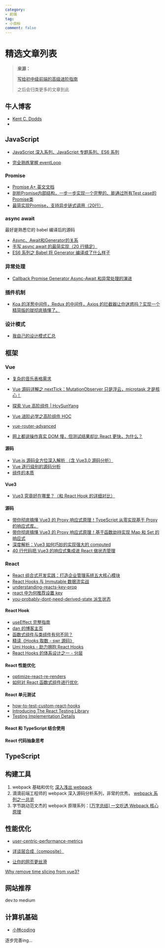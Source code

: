 ```yaml
---
category:
- 前端
tag:
- 小目标
comment: false
---
```


# 精选文章列表

> **来源：**
>
> [写给初中级前端的高级进阶指南](https://juejin.cn/post/6844904103504527374)
> 
> 之后会归类更多的文章到此

## 牛人博客

- [Kent C. Dodds](https://kentcdodds.com/)
- 

## JavaScript

- [JavaScript 深入系列、JavaScript 专题系列、ES6 系列](https://github.com/mqyqingfeng/Blog)

- [完全熟练掌握 eventLoop](https://jakearchibald.com/2015/tasks-microtasks-queues-and-schedules/)

### Promise

- [Promise A+ 英文文档](https://promisesaplus.com/)
- [剖析Promise内部结构，一步一步实现一个完整的、能通过所有Test case的Promise类 ](https://github.com/xieranmaya/blog/issues/3)
- [最简实现Promise，支持异步链式调用（20行）](https://juejin.cn/post/6844904094079926286)

### async await

最好是熟悉它的 babel 编译后的源码

- [Async、Await和Generator的关系](https://juejin.cn/post/7075612522870472735)
- [手写 async await 的最简实现（20 行搞定）](https://juejin.im/post/5e79e841f265da5726612b6e)
- [ES6 系列之 Babel 将 Generator 编译成了什么样子](https://github.com/mqyqingfeng/Blog/issues/102)

### 异常处理

- [Callback Promise Generator Async-Await 和异常处理的演进](https://juejin.cn/post/6844903462002491399)

### 插件机制

- [Koa 的洋葱中间件，Redux 的中间件，Axios 的拦截器让你迷惑吗？实现一个精简版的就彻底搞懂了。](https://juejin.cn/post/6844904039608500237)

### 设计模式

- [我自己的设计模式汇总](/category/设计模式/)

## 框架

### Vue

- [复杂的音乐表格需求](https://juejin.im/post/5d40fa605188255d2e32c929)

- [Vue 源码详解之 nextTick：MutationObserver 只是浮云，microtask 才是核心！](https://segmentfault.com/a/1190000008589736)

- [探索 Vue 高阶组件 | HcySunYang](https://segmentfault.com/p/1210000012743259/read)

- [Vue 进阶必学之高阶组件 HOC](https://juejin.im/post/5e8b5fa6f265da47ff7cc139)

- [vue-router-advanced](https://github.com/vuejs/vue-router/tree/dev/docs/zh/guide/advanced)

- [网上都说操作真实 DOM 慢，但测试结果却比 React 更快，为什么？](https://www.zhihu.com/question/31809713/answer/53544875)

#### 源码

- [Vue.js 源码全方位深入解析 （含 Vue3.0 源码分析）](https://coding.imooc.com/class/228.html)
- [Vue 逐行级别的源码分析](https://github.com/HcySunYang/vue-design)
- [组件的本质](http://hcysun.me/vue-design/zh/essence-of-comp.html#组件的产出是什么)

#### Vue3

- [Vue3 究竟好在哪里？（和 React Hook 的详细对比）](https://juejin.im/post/5e9ce011f265da47b8450c11)

#### 源码

- [带你彻底搞懂 Vue3 的 Proxy 响应式原理！TypeScript 从零实现基于 Proxy 的响应式库。](https://juejin.im/post/5e21196fe51d454d523be084)
- [带你彻底搞懂 Vue3 的 Proxy 响应式原理！基于函数劫持实现 Map 和 Set 的响应式](https://juejin.im/post/5e23b20f51882510073eb571)
- [深度解析：Vue3 如何巧妙的实现强大的 computed](https://juejin.im/post/5e2fdf29e51d45026866107d)
- [40 行代码把 Vue3 的响应式集成进 React 做状态管理](https://juejin.im/post/5e70970af265da576429aada)

### React

- [React 组合式开发实践：打造企业管理系统五大核心模块](https://juejin.im/book/5b1e15f76fb9a01e516d14a0)
- [React Hooks 与 Immutable 数据流实战](https://juejin.im/book/5da96626e51d4524ba0fd237)
- [understanding-reacts-key-prop](https://kentcdodds.com/blog/understanding-reacts-key-prop)
- [react 中为何推荐设置 key](https://zhuanlan.zhihu.com/p/112917118)
- [you-probably-dont-need-derived-state 派生状态](https://zh-hans.reactjs.org/blog/2018/06/07/you-probably-dont-need-derived-state.html)

#### React Hook

- [useEffect 完整指南](https://overreacted.io/zh-hans/a-complete-guide-to-useeffect/)
- [dan 的博客主页](https://overreacted.io/zh-hans)
- [函数式组件与类组件有何不同？](https://overreacted.io/zh-hans/how-are-function-components-different-from-classes/)
- [精读《Hooks 取数 - swr 源码》](https://segmentfault.com/a/1190000020964640)
- [Umi Hooks - 助力拥抱 React Hooks](https://zhuanlan.zhihu.com/p/103150605?utm_source=wechat_session)
- [React Hooks 的体系设计之一 - 分层](https://zhuanlan.zhihu.com/p/106665408)

#### React 性能优化

- [optimize-react-re-renders](https://kentcdodds.com/blog/optimize-react-re-renders)
- [如何对 React 函数式组件进行优化](https://juejin.im/post/5dd337985188252a1873730f)

#### React 单元测试

- [how-to-test-custom-react-hooks](https://kentcdodds.com/blog/how-to-test-custom-react-hooks)
- [Introducing The React Testing Library](https://kentcdodds.com/blog/introducing-the-react-testing-library)
- [Testing Implementation Details](https://kentcdodds.com/blog/testing-implementation-details)

#### React 和 TypeScript 结合使用



#### React 代码抽象思考



## TypeScript



## 构建工具

1. webpack 基础和优化
   [深入浅出 webpack](https://link.juejin.cn/?target=http%3A%2F%2Fwebpack.wuhaolin.cn%2F)
2. 滴滴前端工程师的 webpack 深入源码分析系列，非常的优秀。
   [webpack 系列之一总览](https://link.juejin.cn/?target=https%3A%2F%2Fgithub.com%2FDDFE%2FDDFE-blog%2Fissues%2F36)
3. 字节跳动范文杰的 webpack 原理系列：[[万字总结\] 一文吃透 Webpack 核心原理](https://link.juejin.cn/?target=https%3A%2F%2Fzhuanlan.zhihu.com%2Fp%2F363928061)

## 性能优化

- [user-centric-performance-metrics](https://developers.google.com/web/fundamentals/performance/user-centric-performance-metrics)

- [详谈层合成（composite）](https://juejin.im/entry/59dc9aedf265da43200232f9)
- [让你的网页更丝滑](https://zhuanlan.zhihu.com/p/66398148)

[Why remove time slicing from vue3?](https://github.com/vuejs/rfcs/issues/89)



## 网站推荐

dev.to
medium
## 计算机基础

- [小林coding](https://xiaolincoding.com/)

逐步完善ing...
